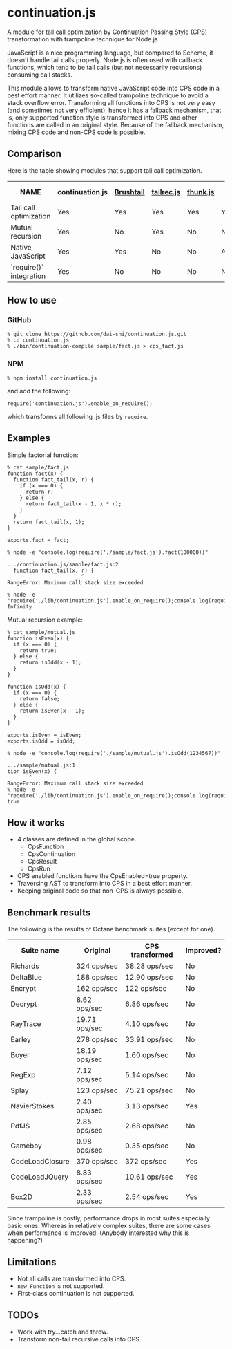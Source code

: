 continuation.js
===============

A module for tail call optimization by Continuation Passing Style (CPS)
transformation with trampoline technique for Node.js

JavaScript is a nice programming language, but compared to Scheme,
it doesn't handle tail calls properly.
Node.js is often used with callback functions,
which tend to be tail calls (but not necessarily recursions)
consuming call stacks.

This module allows to transform native JavaScript code into
CPS code in a best effort manner.
It utilizes so-called trampoline technique to avoid a stack overflow error.
Transforming all functions into CPS is not very easy
(and sometimes not very efficient),
hence it has a fallback mechanism, that is, only supported
function style is transformed into CPS and other functions are
called in an original style.
Because of the fallback mechanism, mixing CPS code and non-CPS code
is possible.

Comparison
----------

Here is the table showing modules that support tail call optimization.

<table>
<tr>
<th>NAME</th>
<th>continuation.js</th>
<th><a href="https://github.com/pufuwozu/brushtail">Brushtail</a></th>
<th><a href="https://github.com/natefaubion/tailrec.js">tailrec.js</a></th>
<th><a href="https://github.com/jayferd/thunk.js">thunk.js</a></th>
<th><a href="https://github.com/Gozala/js-tail-call">tail-call</a></th>
</tr>
<tr>
<td>Tail call optimization</td>
<td>Yes</td>
<td>Yes</td>
<td>Yes</td>
<td>Yes</td>
<td>Yes</td>
</tr>
<tr>
<td>Mutual recursion</td>
<td>Yes</td>
<td>No</td>
<td>Yes</td>
<td>No</td>
<td>No</td>
</tr>
<tr>
<td>Native JavaScript</td>
<td>Yes</td>
<td>Yes</td>
<td>No</td>
<td>No</td>
<td>Almost</td>
</tr>
<tr>
<td>`require()` integration</td>
<td>Yes</td>
<td>No</td>
<td>No</td>
<td>No</td>
<td>No</td>
</tr>
</table>

How to use
----------

### GitHub

    % git clone https://github.com/dai-shi/continuation.js.git
    % cd continuation.js
    % ./bin/continuation-compile sample/fact.js > cps_fact.js

### NPM

    % npm install continuation.js

and add the following:

    require('continuation.js').enable_on_require();

which transforms all following .js files by `require`.

Examples
--------

Simple factorial function:

    % cat sample/fact.js
    function fact(x) {
      function fact_tail(x, r) {
        if (x === 0) {
          return r;
        } else {
          return fact_tail(x - 1, x * r);
        }
      }
      return fact_tail(x, 1);
    }

    exports.fact = fact;

    % node -e "console.log(require('./sample/fact.js').fact(100000))"
    
    .../continuation.js/sample/fact.js:2
      function fact_tail(x, r) {
                            ^
    RangeError: Maximum call stack size exceeded
    
    % node -e "require('./lib/continuation.js').enable_on_require();console.log(require('./sample/fact.js').fact(100000))"
    Infinity

Mutual recursion example:

    % cat sample/mutual.js
    function isEven(x) {
      if (x === 0) {
        return true;
      } else {
        return isOdd(x - 1);
      }
    }

    function isOdd(x) {
      if (x === 0) {
        return false;
      } else {
        return isEven(x - 1);
      }
    }

    exports.isEven = isEven;
    exports.isOdd = isOdd;

    % node -e "console.log(require('./sample/mutual.js').isOdd(1234567))"

    .../sample/mutual.js:1
    tion isEven(x) {
           ^
    RangeError: Maximum call stack size exceeded
    % node -e "require('./lib/continuation.js').enable_on_require();console.log(require('./sample/mutual.js').isOdd(1234567))"
    true

How it works
------------

* 4 classes are defined in the global scope.
    * CpsFunction
    * CpsContinuation
    * CpsResult
    * CpsRun
* CPS enabled functions have the CpsEnabled=true property.
* Traversing AST to transform into CPS in a best effort manner.
* Keeping original code so that non-CPS is always possible.

Benchmark results
-----------------

The following is the results of Octane benchmark suites (except for one).

<table>
<tr>
<th>Suite name</th>
<th>Original</th>
<th>CPS transformed</th>
<th>Improved?</th>
</tr>
<tr>
<td>Richards</td>
<td>324 ops/sec</td>
<td>38.28 ops/sec</td>
<td>No</td>
</tr>
<tr>
<td>DeltaBlue</td>
<td>188 ops/sec</td>
<td>12.90 ops/sec</td>
<td>No</td>
</tr>
<tr>
<td>Encrypt</td>
<td>162 ops/sec</td>
<td>122 ops/sec</td>
<td>No</td>
</tr>
<tr>
<td>Decrypt</td>
<td>8.62 ops/sec</td>
<td>6.86 ops/sec</td>
<td>No</td>
</tr>
<tr>
<td>RayTrace</td>
<td>19.71 ops/sec</td>
<td>4.10 ops/sec</td>
<td>No</td>
</tr>
<tr>
<td>Earley</td>
<td>278 ops/sec</td>
<td>33.91 ops/sec</td>
<td>No</td>
</tr>
<tr>
<td>Boyer</td>
<td>18.19 ops/sec</td>
<td>1.60 ops/sec</td>
<td>No</td>
</tr>
<tr>
<td>RegExp</td>
<td>7.12 ops/sec</td>
<td>5.14 ops/sec</td>
<td>No</td>
</tr>
<tr>
<td>Splay</td>
<td>123 ops/sec</td>
<td>75.21 ops/sec</td>
<td>No</td>
</tr>
<tr>
<td>NavierStokes</td>
<td>2.40 ops/sec</td>
<td>3.13 ops/sec</td>
<td>Yes</td>
</tr>
<tr>
<td>PdfJS</td>
<td>2.85 ops/sec</td>
<td>2.68 ops/sec</td>
<td>No</td>
</tr>
<tr>
<td>Gameboy</td>
<td>0.98 ops/sec</td>
<td>0.35 ops/sec</td>
<td>No</td>
</tr>
<tr>
<td>CodeLoadClosure</td>
<td>370 ops/sec</td>
<td>372 ops/sec</td>
<td>Yes</td>
</tr>
<tr>
<td>CodeLoadJQuery</td>
<td>8.83 ops/sec</td>
<td>10.61 ops/sec</td>
<td>Yes</td>
</tr>
<tr>
<td>Box2D</td>
<td>2.33 ops/sec</td>
<td>2.54 ops/sec</td>
<td>Yes</td>
</tr>
</table>

Since trampoline is costly,
performance drops in most suites especially basic ones.
Whereas in relatively complex suites, there are some cases
when performance is improved. (Anybody interested why this is happening?)

Limitations
-----------

* Not all calls are transformed into CPS.
* `new Function` is not supported.
* First-class continuation is not supported.

TODOs
-----

* Work with try...catch and throw.
* Transform non-tail recursive calls into CPS.
